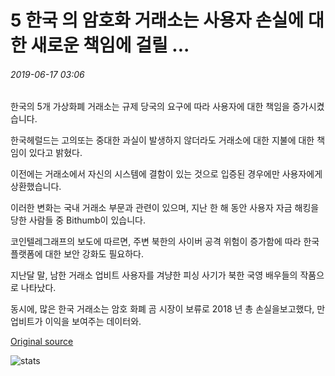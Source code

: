 # 5 한국 의 암호화 거래소는 사용자 손실에 대한 새로운 책임에 걸릴 ...

###### 2019-06-17 03:06

한국의 5개 가상화폐 거래소는 규제 당국의 요구에 따라 사용자에 대한 책임을 증가시켰습니다.

한국헤럴드는 고의또는 중대한 과실이 발생하지 않더라도 거래소에 대한 지불에 대한 책임이 있다고 밝혔다.

이전에는 거래소에서 자신의 시스템에 결함이 있는 것으로 입증된 경우에만 사용자에게 상환했습니다.

이러한 변화는 국내 거래소 부문과 관련이 있으며, 지난 한 해 동안 사용자 자금 해킹을 당한 사람들 중 Bithumb이 있습니다.

코인텔레그래프의 보도에 따르면, 주변 북한의 사이버 공격 위험이 증가함에 따라 한국 플랫폼에 대한 보안 강화도 필요하다.

지난달 말, 남한 거래소 업비트 사용자를 겨냥한 피싱 사기가 북한 국영 배우들의 작품으로 나타났다.

동시에, 많은 한국 거래소는 암호 화폐 곰 시장이 보류로 2018 년 총 손실을보고했다, 만 업비트가 이익을 보여주는 데이터와.

[Original source](https://cointelegraph.com/news/5-south-korean-crypto-exchanges-take-on-new-responsibility-for-user-losses)

![stats](https://c.statcounter.com/11760860/0/a89fa40b/1/ "stats")